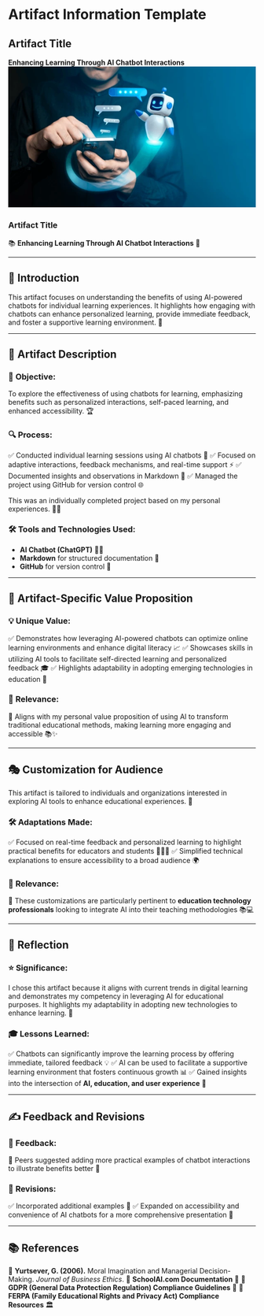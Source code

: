# Artifact Information Template

## Artifact Title
**Enhancing Learning Through AI Chatbot Interactions**
 ![AI Chatbot Interaction](Chatbot.webp)


### Artifact Title
📚 **Enhancing Learning Through AI Chatbot Interactions** 🤖

---

## 🌟 Introduction
This artifact focuses on understanding the benefits of using AI-powered chatbots for individual learning experiences. It highlights how engaging with chatbots can enhance personalized learning, provide immediate feedback, and foster a supportive learning environment. 🚀

---

## 📌 Artifact Description
### 🎯 **Objective:**
To explore the effectiveness of using chatbots for learning, emphasizing benefits such as personalized interactions, self-paced learning, and enhanced accessibility. 🏆

### 🔍 **Process:**
✅ Conducted individual learning sessions using AI chatbots 🤖
✅ Focused on adaptive interactions, feedback mechanisms, and real-time support ⚡
✅ Documented insights and observations in Markdown 📄
✅ Managed the project using GitHub for version control 🌐

This was an individually completed project based on my personal experiences. 🧑‍💻

### 🛠 **Tools and Technologies Used:**
- **AI Chatbot (ChatGPT)** 🧠💬
- **Markdown** for structured documentation 📝
- **GitHub** for version control 🔄

---

## 🎯 Artifact-Specific Value Proposition
### 💡 **Unique Value:**
✅ Demonstrates how leveraging AI-powered chatbots can optimize online learning environments and enhance digital literacy 📈
✅ Showcases skills in utilizing AI tools to facilitate self-directed learning and personalized feedback 🎓
✅ Highlights adaptability in adopting emerging technologies in education 🚀

### 🔗 **Relevance:**
🔹 Aligns with my personal value proposition of using AI to transform traditional educational methods, making learning more engaging and accessible 📚✨

---

## 🎭 Customization for Audience
This artifact is tailored to individuals and organizations interested in exploring AI tools to enhance educational experiences. 🎯

### 🛠 **Adaptations Made:**
✅ Focused on real-time feedback and personalized learning to highlight practical benefits for educators and students 👩‍🏫📖
✅ Simplified technical explanations to ensure accessibility to a broad audience 🌍

### 🔗 **Relevance:**
🎯 These customizations are particularly pertinent to **education technology professionals** looking to integrate AI into their teaching methodologies 📚💻

---

## 🤔 Reflection
### ⭐ **Significance:**
I chose this artifact because it aligns with current trends in digital learning and demonstrates my competency in leveraging AI for educational purposes. It highlights my adaptability in adopting new technologies to enhance learning. 🌟

### 🎓 **Lessons Learned:**
✅ Chatbots can significantly improve the learning process by offering immediate, tailored feedback 💡
✅ AI can be used to facilitate a supportive learning environment that fosters continuous growth 📊
✅ Gained insights into the intersection of **AI, education, and user experience** 🔄

---

## ✍️ Feedback and Revisions
### 📢 **Feedback:**
🔹 Peers suggested adding more practical examples of chatbot interactions to illustrate benefits better 🎯

### 🔄 **Revisions:**
✅ Incorporated additional examples 🤖
✅ Expanded on accessibility and convenience of AI chatbots for a more comprehensive presentation 🎯

---

## 📚 References
📖 **Yurtsever, G. (2006).** Moral Imagination and Managerial Decision-Making. *Journal of Business Ethics*.
📘 **SchoolAI.com Documentation** 🏫
📜 **GDPR (General Data Protection Regulation) Compliance Guidelines** 🔏
📜 **FERPA (Family Educational Rights and Privacy Act) Compliance Resources** 🏛

